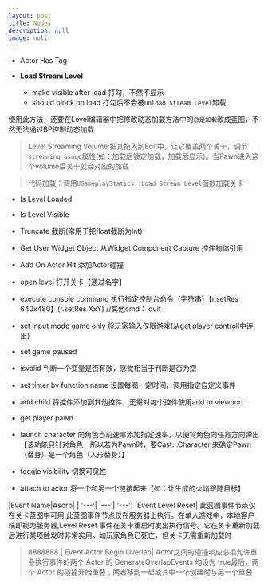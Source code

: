 ```yaml
---
layout: post
title: Nodes
description: null
image: null
---
```


- Actor Has Tag

- **Load Stream Level**
    - make visible after load 打勾，不然不显示
    - should block on load 打勾后不会被`Unload Stream Level`卸载

使用此方法，还要在Level编辑器中把修改动态加载方法中的`总是加载`改成蓝图，不然无法通过BP控制动态加载
>Level Streaming Volume:把其拖入到Edit中，让它覆盖两个关卡，调节`streaming usage`属性(如：加载后锁定加载，加载后显示)。当Pawn进入这个volume后关卡就会对应的加载

>代码加载：调用`UGameplayStatics::Load Stream Level`函数加载关卡

- Is Level Loaded
- Is Level Visible

- Truncate    截断(常用于把float截断为Int)

- Get User Widget Object    从Widget Component Capture 控件物体引用

- Add On Actor Hit  添加Actor碰撞

- open level 打开关卡【通过名字】

- execute console command 执行指定控制台命令（字符串）【r.setRes 640x480】(r.setRes XxY) //其他cmd： quit

- set input mode game only 将玩家输入仅限游戏(从get player controll中连出)

- set game paused

- isvalid 判断一个变量是否有效，感觉相当于判断是否为空

- set timer by function name 设置每阁一定时间，调用指定自定义事件

- add child 将控件添加到其他控件，无需对每个控件使用add to viewport

- get player pawn 

- launch character 向角色当前速率添加指定速率，以便将角色向任意方向弹出【该功能只针对角色，所以若为Pawn时，要Cast...Character,来确定Pawn（替身）是一个角色（人形替身）】

- toggle visibility   切换可见性

- attach to actor 将一个和另一个链接起来【如：让生成的火焰跟随目标】


|Event Name|Asorb|
| :---:| :---:| :---:|
|Event Level Reset| 此蓝图事件节点仅在关卡蓝图中可用,此蓝图事件节点仅在服务器上执行。在单人游戏中，本地客户端即视为服务器,Level Reset 事件在关卡重启时发出执行信号。它在关卡重新加载后进行某项触发时非常实用。如玩家角色已死亡，但关卡无需重新加载时
>8888888
| Event Actor Begin Overlap| Actor之间的碰撞响应必须允许重叠执行事件的两个 Actor 的 GenerateOverlapEvents 均设为 true最后，两个 Actor 的碰撞开始重叠；两者移到一起或其中一个创建时与另一个重叠


